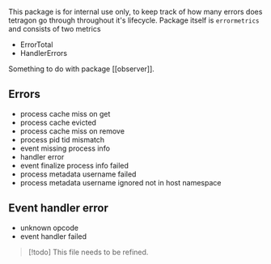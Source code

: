 This package is for internal use only, to keep track of how many errors does tetragon go through throughout it's lifecycle. Package itself is `errormetrics` and consists of two metrics
- ErrorTotal
- HandlerErrors

Something to do with package [[observer]].
## Errors
- process cache miss on get
- process cache evicted
- process cache miss on remove
- process pid tid mismatch
- event missing process info
- handler error
- event finalize process info failed
- process metadata username failed
- process metadata username ignored not in host namespace

## Event handler error
- unknown opcode
- event handler failed

> [!todo]
> This file needs to be refined.

